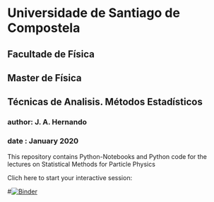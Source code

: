 # Universidade de Santiago de Compostela
## Facultade de Física
## Master de Física
## Técnicas de Analisis. Métodos Estadísticos
### author: J. A. Hernando
### date  : January 2020


This repository contains Python-Notebooks and Python code for the lectures
on Statistical Methods for Particle Physics

Clich here to start your interactive session:

#[![Binder](https://mybinder.org/badge_logo.svg)](https://mybinder.org/v2/gh/jahernando/USC-TA/master)

